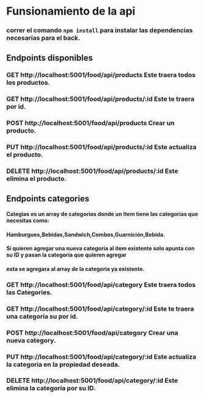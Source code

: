 # Funsionamiento de la api

### correr el comando ``npm install`` para instalar las dependencias necesarias para el back.

## Endpoints disponibles

### GET http://localhost:5001/food/api/products  Este traera todos los productos.
### GET http://localhost:5001/food/api/products/:id Este te traera por id.
### POST http://localhost:5001/food/api/products Crear un producto.
### PUT http://localhost:5001/food/api/products/:id Este actualiza el producto.
### DELETE http://localhost:5001/food/api/products/:id Este elimina el producto.


## Endpoints categories
#### Categias es un array de categorias donde un Item tiene las categorias que necesitas como:
#### Hamburgues,Bebidas,Sandwich,Combos,Guarnición,Bebida.
#### Si quieren agregar una nueva categoria al item existente solo apunta con su ID y pasan la categoria que quieren agregar
#### esta se agregara al array de la categoria ya existente.
###
### GET http://localhost:5001/food/api/category  Este traera todos las Categories.
### GET http://localhost:5001/food/api/category/:id Este te traera una categoria su por id.
### POST http://localhost:5001/food/api/category Crear una nueva category.
### PUT http://localhost:5001/food/api/category/:id Este actualiza la categoria en la propiedad deseada.
### DELETE http://localhost:5001/food/api/category/:id Este elimina la categoria por su ID.